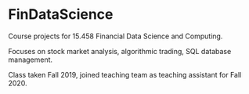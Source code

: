 # FinDataScience

Course projects for 15.458 Financial Data Science and Computing.

Focuses on stock market analysis, algorithmic trading, SQL database management.

Class taken Fall 2019, joined teaching team as teaching assistant for Fall 2020. 
